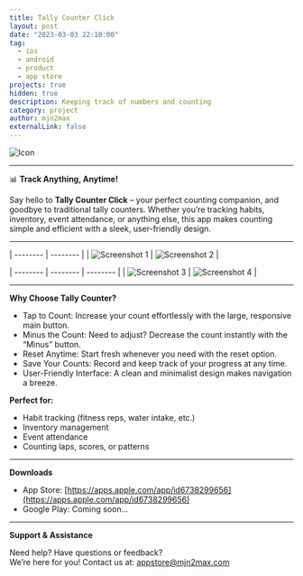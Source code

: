 ```yaml
---
title: Tally Counter Click
layout: post
date: "2023-03-03 22:10:00"
tag:
  - ios
  - android
  - product
  - app store
projects: true
hidden: true
description: Keeping track of numbers and counting
category: project
author: mjn2max
externalLink: false
---
```


![Icon](../assets/projects/tally-counter-click/app-icon-light.png)

---

📊 **Track Anything, Anytime!**

Say hello to **Tally Counter Click** – your perfect counting companion, and goodbye to traditional tally counters. Whether you’re tracking habits, inventory, event attendance, or anything else, this app makes counting simple and efficient with a sleek, user-friendly design.

---

| -------- | -------- |
| ![Screenshot 1](../assets/projects/tally-counter-click/1.png) | ![Screenshot 2](../assets/projects/tally-counter-click/2.png) |

| -------- | -------- | -------- |
| ![Screenshot 3](../assets/projects/tally-counter-click/3.png) | ![Screenshot 4](../assets/projects/tally-counter-click/4.png) |

---

**Why Choose Tally Counter?**

- Tap to Count: Increase your count effortlessly with the large, responsive main button.
- Minus the Count: Need to adjust? Decrease the count instantly with the “Minus” button.
- Reset Anytime: Start fresh whenever you need with the reset option.
- Save Your Counts: Record and keep track of your progress at any time.
- User-Friendly Interface: A clean and minimalist design makes navigation a breeze.

**Perfect for:**

- Habit tracking (fitness reps, water intake, etc.)
- Inventory management
- Event attendance
- Counting laps, scores, or patterns

---

**Downloads**

- App Store: [https://apps.apple.com/app/id6738299656](https://apps.apple.com/app/id6738299656)
- Google Play: Coming soon...

---

**Support & Assistance**

Need help? Have questions or feedback?\
We’re here for you! Contact us at: [appstore@mjn2max.com](mailto:appstore@mjn2max.com)
